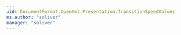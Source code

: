 ```yaml
---
uid: DocumentFormat.OpenXml.Presentation.TransitionSpeedValues
ms.author: "soliver"
manager: "soliver"
---
```

